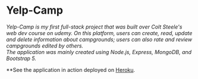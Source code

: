 # Yelp-Camp
*Yelp-Camp is my first full-stack project that was built over Colt Steele's web dev course on udemy. On this platform, users can create, read, update and delete information about campgrounds; users can also rate and review campgrounds edited by others.
<br>The application was mainly created using Node.js, Express, MongoDB, and Bootstrap 5.* <br>

**See the application in action deployed on [Heroku](https://peaceful-oasis-73868.herokuapp.com/). 

